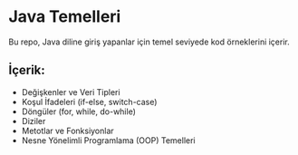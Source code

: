 # Java Temelleri  
Bu repo, Java diline giriş yapanlar için temel seviyede kod örneklerini içerir.  

## İçerik:  
- Değişkenler ve Veri Tipleri  
- Koşul İfadeleri (if-else, switch-case)  
- Döngüler (for, while, do-while)  
- Diziler  
- Metotlar ve Fonksiyonlar  
- Nesne Yönelimli Programlama (OOP) Temelleri  
